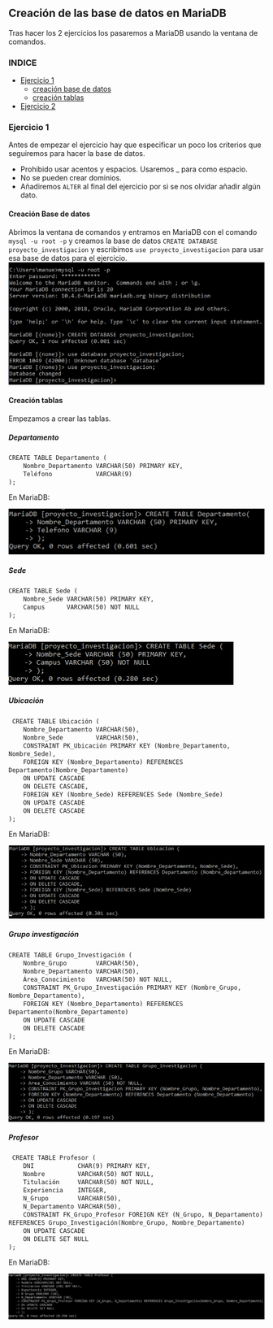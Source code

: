 ## Creación de las base de datos en MariaDB ##
Tras hacer los 2 ejercicios los pasaremos a MariaDB usando la ventana de comandos. 

### INDICE ###
- [Ejercicio 1](#ej1)
	- [creación base de datos](#CBDD)
	- [creación tablas](#CT)
- [Ejercicio 2](#ej2)

### Ejercicio 1 <a name="ej1"></a> ###
Antes  de empezar el ejercicio hay que especificar un poco los criterios que seguiremos para hacer la base de datos.

- Prohibido usar acentos y espacios. Usaremos _ para como espacio.
- No se pueden crear dominios.
- Añadiremos `ALTER` al final del ejercicio por si se nos olvidar añadir algún dato.

#### Creación Base de datos <a name="CBDD"></a> ####
Abrimos la ventana de comandos y entramos en MariaDB con el comando `mysql -u root -p` y creamos la base de datos `CREATE DATABASE proyecto_investigacion` y escribimos `use proyecto_investigacion` para usar esa base de datos para el ejercicio.![](Img/ejercicio1-1.PNG)

#### Creación tablas <a name="CT"></a> ####
Empezamos a crear las tablas.

##### Departamento #####
	CREATE TABLE Departamento (
    	Nombre_Departamento VARCHAR(50) PRIMARY KEY,
    	Teléfono            VARCHAR(9)
	);
En MariaDB:

![](Img/ejercicio1-2.PNG)

##### Sede #####
	CREATE TABLE Sede (
    	Nombre_Sede VARCHAR(50) PRIMARY KEY,
    	Campus      VARCHAR(50) NOT NULL
	);
En MariaDB:

![](Img/ejercicio1-3.PNG)

##### Ubicación #####

	 CREATE TABLE Ubicación (
    	Nombre_Departamento VARCHAR(50),
    	Nombre_Sede         VARCHAR(50),
    	CONSTRAINT PK_Ubicación PRIMARY KEY (Nombre_Departamento, Nombre_Sede),
    	FOREIGN KEY (Nombre_Departamento) REFERENCES Departamento(Nombre_Departamento) 
    	ON UPDATE CASCADE 
    	ON DELETE CASCADE,
    	FOREIGN KEY (Nombre_Sede) REFERENCES Sede (Nombre_Sede) 
    	ON UPDATE CASCADE 
    	ON DELETE CASCADE
	);
En MariaDB:

![](Img/ejercicio1-4.PNG)

##### Grupo investigación #####

	CREATE TABLE Grupo_Investigación (
    	Nombre_Grupo        VARCHAR(50),
    	Nombre_Departamento VARCHAR(50),
    	Área_Conocimiento   VARCHAR(50) NOT NULL,
    	CONSTRAINT PK_Grupo_Investigación PRIMARY KEY (Nombre_Grupo, Nombre_Departamento),
    	FOREIGN KEY (Nombre_Departamento) REFERENCES Departamento(Nombre_Departamento) 
	    ON UPDATE CASCADE 
	    ON DELETE CASCADE
	);
En MariaDB:

![](Img/ejercicio1-5.PNG)

##### Profesor #####

	 CREATE TABLE Profesor (
    	DNI            CHAR(9) PRIMARY KEY,
    	Nombre         VARCHAR(50) NOT NULL,
    	Titulación     VARCHAR(50) NOT NULL,
    	Experiencia    INTEGER,
    	N_Grupo        VARCHAR(50),
    	N_Departamento VARCHAR(50),
    	CONSTRAINT FK_Grupo_Profesor FOREIGN KEY (N_Grupo, N_Departamento) REFERENCES Grupo_Investigación(Nombre_Grupo, Nombre_Departamento)
    	ON UPDATE CASCADE 
    	ON DELETE SET NULL  
	);	
En MariaDB:

![](Img/ejercicio1-6.PNG)